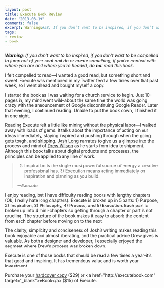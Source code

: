 ```yaml
---
layout: post
title: Execute Book Review
date: "2013-03-19"
comments: false
excerpt: Warning&#58; If you don’t want to be inspired, if you don’t want to be compelled to jump out of your seat and do or create something, if you’re content with where you are and where you’re headed, do not read this book.
tags:
- review
- book
---
```


***Warning**: If you don’t want to be inspired, if you don’t want to be compelled to jump out of your seat and do or create something, if you’re content with where you are and where you’re headed, do **not** read this book.*

<!--more-->

I felt compelled to read—I wanted a good read, but something short and sweet. Execute was mentioned in my Twitter feed a few times over that past week, so I went ahead and bought myself a copy.

I started the book as I was waiting for a church service to begin. Just 10-pages in, my mind went wild–about the same time the world was going crazy with the announcement of Google discontinuing Google Reader. Later that evening, I continued reading. Unable to put the book down, I finished it in one night.

Reading Execute felt a little like mining without the physical labor—I walked away with loads of gems. It talks about the importance of acting on our ideas immediately, staying inspired and pushing through when the going gets tough, and shipping. <a href="http://joshlong.me" target="_blank">Josh Long</a> narrates to give us a glimpse into the process and mind of <a href="http://drewwilson.com" target="_blank">Drew Wilson</a> as he starts from idea to shipment. Although this book talks about digital products and processes, the principles can be applied to any line of work.

> 2) Inspiration is the single most powerful source of energy a creative professional has. 3) Execution means acting immediately on inspiration and planning as you build.
> 
> —*Execute*

I enjoy reading, but I have difficulty reading books with lengthy chapters (Ok, I really hate long chapters). Execute is broken up in 5 parts: 1) Purpose, 2) Inspiration, 3) Philosophy, 4) Process, and 5) Execution. Each part is broken up into 4 mini-chapters so getting through a chapter or part is not grueling. The structure of the book makes it easy to absorb the content from each chapter before moving on to the next.

The clarity, simplicity and conciseness of Josh’s writing makes reading this book enjoyable and almost liberating, and the practical advice Drew gives is valuable. As both a designer and developer, I especially enjoyed the segment where Drew’s process was broken down.

Execute is one of those books that should be read a few times a year–it’s that good and inspiring. It has tremendous value and is worth your investment.

Purchase your <a href="{% amazon_url http://www.amazon.com/gp/product/0988578603/ %}" target="_blank">hardcover copy</a> ($29) or <a href="http://executebook.com" target="_blank">eBook</a> ($15) of Execute.